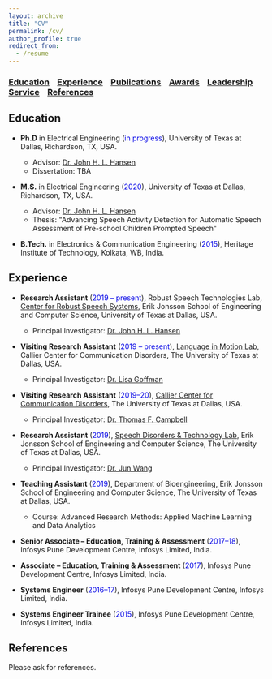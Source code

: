 ```yaml
---
layout: archive
title: "CV"
permalink: /cv/
author_profile: true
redirect_from:
  - /resume
---
```


### [Education](#education) &nbsp;&nbsp; [Experience](#experience) &nbsp;&nbsp; [Publications](https://satwikdutta.github.io/publications/) &nbsp;&nbsp; [Awards](https://satwikdutta.github.io/awards/)  &nbsp;&nbsp; [Leadership](https://satwikdutta.github.io/leadership/) &nbsp;&nbsp; [Service](https://satwikdutta.github.io/service/) &nbsp;&nbsp; [References](#references) 

Education
-------

* **Ph.D** in Electrical Engineering (<font color="#0000e6">in progress</font>), University of Texas at Dallas, Richardson, TX, USA.
  - Advisor: [Dr. John H. L. Hansen](https://personal.utdallas.edu/~john.hansen/)
  - Dissertation: TBA
  
* **M.S.** in Electrical Engineering (<font color="#0000e6">2020</font>), University of Texas at Dallas, Richardson, TX, USA.
  - Advisor: [Dr. John H. L. Hansen](https://personal.utdallas.edu/~john.hansen/)
  - Thesis: "Advancing Speech Activity Detection for Automatic Speech Assessment of Pre-school Children Prompted Speech"
  
* **B.Tech.** in Electronics & Communication Engineering (<font color="#0000e6">2015</font>), Heritage Institute of Technology, Kolkata, WB, India.

Experience
-------

* **Research Assistant** (<font color="#0000e6">2019 – present</font>), Robust Speech Technologies Lab, [Center for Robust Speech Systems](https://crss.utdallas.edu/), Erik Jonsson School of Engineering and Computer Science, University of Texas at Dallas, USA.
  - Principal Investigator: [Dr. John H. L. Hansen](https://personal.utdallas.edu/~john.hansen/)

* **Visiting Research Assistant** (<font color="#0000e6">2019 – present</font>), [Language in Motion Lab](https://bbs.utdallas.edu/language-in-motion/), Callier Center for Communication Disorders, The University of Texas at Dallas, USA.
  - Principal Investigator: [Dr. Lisa Goffman](https://utdallas.edu/chairs/profiles/dr-lisa-goffman/)
  
* **Visiting Research Assistant** (<font color="#0000e6">2019–20</font>), [Callier Center for Communication Disorders](https://calliercenter.utdallas.edu/), The University of Texas at Dallas, USA.
  - Principal Investigator: [Dr. Thomas F. Campbell](https://utdallas.edu/chairs/profiles/dr-thomas-campbell/)

* **Research Assistant** (<font color="#0000e6">2019</font>), [Speech Disorders & Technology Lab](https://csd.utexas.edu/research/wang-lab/home), Erik Jonsson School of Engineering and Computer Science, The University of Texas at Dallas, USA.
  - Principal Investigator: [Dr. Jun Wang](https://csd.utexas.edu/faculty/jun-wang)

* **Teaching Assistant** (<font color="#0000e6">2019</font>), Department of Bioengineering,  Erik Jonsson School of Engineering and Computer Science, The University of Texas at Dallas, USA.
  - Course: Advanced Research Methods: Applied Machine Learning and Data Analytics

* **Senior Associate – Education, Training & Assessment** (<font color="#0000e6">2017–18</font>), Infosys Pune Development Centre, Infosys Limited, India.

* **Associate – Education, Training & Assessment** (<font color="#0000e6">2017</font>), Infosys Pune Development Centre, Infosys Limited, India.

* **Systems Engineer** (<font color="#0000e6">2016–17</font>), Infosys Pune Development Centre, Infosys Limited, India.

* **Systems Engineer Trainee** (<font color="#0000e6">2015</font>), Infosys Pune Development Centre, Infosys Limited, India.
  
References
-------
Please ask for references. 
